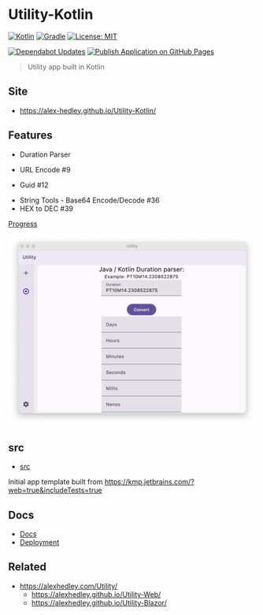 # Utility-Kotlin

<!-- [![Java](https://img.shields.io/badge/java-%23ED8B00.svg?style=for-the-badge&logo=OpenJDK&logoColor=white)](https://www.java.com/en/) -->
[![Kotlin](https://img.shields.io/badge/Kotlin-7F52FF?style=for-the-badge&logo=kotlin&logoColor=white)](https://kotlinlang.org)
[![Gradle](https://img.shields.io/badge/gradle-02303A?style=for-the-badge&logo=gradle&logoColor=white)](https://gradle.org)
[![License: MIT](https://img.shields.io/badge/License-MIT-lightgrey.svg?style=for-the-badge)](https://opensource.org/licenses/MIT)

[![Dependabot Updates](https://github.com/alex-hedley/Utility-Kotlin/actions/workflows/dependabot/dependabot-updates/badge.svg)](https://github.com/alex-hedley/Utility-Kotlin/actions/workflows/dependabot/dependabot-updates)
[![Publish Application on GitHub Pages](https://github.com/alex-hedley/Utility-Kotlin/actions/workflows/ci.yml/badge.svg)](https://github.com/alex-hedley/Utility-Kotlin/actions/workflows/ci.yml)

> Utility app built in Kotlin

## Site

- https://alex-hedley.github.io/Utility-Kotlin/

## Features

- Duration Parser
<!-- - HTML Encode/Decode #8 -->
- URL Encode #9
<!-- - HEX to RGB #10 -->
<!-- - SQL Builder (IN Clause) #11 -->
- Guid #12
<!-- - JSON Pretty #13 -->
<!-- - XML Pretty #14 -->
<!-- - SQL Formatter #15 -->
  <!-- - SQL LIKE -->
  <!-- - SQL IN - Filter Duplicates -->
<!-- - Remove whitespace #16 -->
<!-- - String Convert #17 -->
<!-- - Diff #18 -->
<!-- - Binary #19 -->
<!-- - Epoch Converter #20 -->
<!-- - Ascii Checker #21 -->
<!-- - kb - mb - gb converter #22 -->
<!-- - time converter #23 -->
<!-- - MD5 #24 -->
<!-- - Hidden Character Finder #25 -->
<!-- - Luhn Checker #26 -->
<!-- - Unicode #27 -->
<!-- - String Tools - Regular Expression #35 -->
- String Tools - Base64 Encode/Decode #36
- HEX to DEC #39

[Progress](docs/PROGRESS.md)

![Utility - DurationParser](docs/images/Utility-withDurationParser.png "Utility - DurationParser")

## src

- [src](src/README.md)

Initial app template built from https://kmp.jetbrains.com/?web=true&includeTests=true

## Docs

- [Docs](docs/README.md)
- [Deployment](docs/DEPLOYMENT.md)

## Related

- https://alexhedley.com/Utility/
  - https://alexhedley.github.io/Utility-Web/
  - https://alexhedley.github.io/Utility-Blazor/
